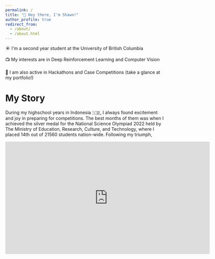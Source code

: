 ```yaml
---
permalink: /
title: "👋 Hey there, I'm Shawn!"
author_profile: true
redirect_from: 
  - /about/
  - /about.html
---
```


☀️ I'm a second year student at the University of British Columbia
<br/>
<br/>
📺 My interests are in Deep Reinforcement Learning and Computer Vision
<br/>
<br/>
📝 I am also active in Hackathons and Case Competitions (take a glance at my portfolio!)
<br/>

My Story 
======
During my highschool years in Indonesia 🇮🇩, I always found excitement and joy in preparing for competitions. The best months of them was when I achieved the silver medal for the National Science Olympiad 2022 held by The Ministry of Education, Research, Culture, and Technology, where I placed 14th out of 21560 students nation-wide. Following my triumph, 

<iframe width="640" height="352" src='https://youtu.be/hF0_zxXkMVQ' frameborder="0" allowfullscreen></iframe>
